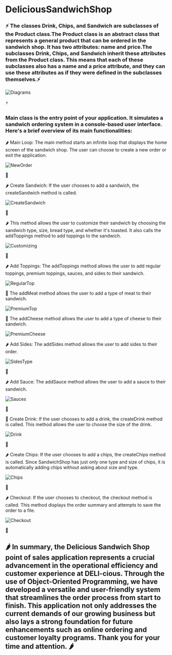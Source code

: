 # DeliciousSandwichShop

### ⚡ The classes Drink, Chips, and Sandwich are subclasses of the Product class.The Product class is an abstract class that represents a general product that can be ordered in the sandwich shop. It has two attributes: name and price.The subclasses Drink, Chips, and Sandwich inherit these attributes from the Product class. This means that each of these subclasses also has a name and a price attribute, and they can use these attributes as if they were defined in the subclasses themselves.⚡

![Diagrams](images/Diagrams.PNG)

⚡

### Main class is the entry point of your application. It simulates a sandwich ordering system in a console-based user interface. Here's a brief overview of its main functionalities:

🌶️ Main Loop: The main method starts an infinite loop that displays the home screen of the sandwich shop. The user can choose to create a new order or exit the application.

![NewOrder](images/NewOrder.PNG)

🥪

🌶️ Create Sandwich: If the user chooses to add a sandwich, the createSandwich method is called.

![CreateSandwich](images/CreateSandwich.PNG)

🥪

🌶️ This method allows the user to customize their sandwich by choosing the sandwich type, size, bread type, and whether it's toasted. It also calls the addToppings method to add toppings to the sandwich.

![Customizing](images/Customizing.PNG)

🥪

🌶️ Add Toppings: The addToppings method allows the user to add regular toppings, premium toppings, sauces, and sides to their sandwich.

![RegularTop](images/RegularTop.PNG)

🥩 The addMeat method allows the user to add a type of meat to their sandwich.

![PremiumTop](images/PremiumTop.PNG)

🧀 The addCheese method allows the user to add a type of cheese to their sandwich.

![PremiumCheese](images/PremiumCheese.PNG)

🌶️ Add Sides: The addSides method allows the user to add sides to their order.

![SidesType](images/SidesType.PNG)

🥪

🌶️ Add Sauce: The addSauce method allows the user to add a sauce to their sandwich.

![Sauces](images/Sauces.PNG)

🥪

🍺 Create Drink: If the user chooses to add a drink, the createDrink method is called. This method allows the user to choose the size of the drink.

![Drink](images/Drink.PNG)

🥪

🌶️ Create Chips: If the user chooses to add a chips, the createChips method is called. Since SandwichShop has just only one type and size of chips, it is automatically adding chips without asking about size and type.

![Chips](images/Chips.PNG)

🥪

🌶️ Checkout: If the user chooses to checkout, the checkout method is called. This method displays the order summary and attempts to save the order to a file.

![Checkout](images/Checkout.PNG)

🥪

## 🌶️ In summary, the Delicious Sandwich Shop point of sales application represents a crucial advancement in the operational efficiency and customer experience at DELI-cious. Through the use of Object-Oriented Programming, we have developed a versatile and user-friendly system that streamlines the order process from start to finish. This application not only addresses the current demands of our growing business but also lays a strong foundation for future enhancements such as online ordering and customer loyalty programs. Thank you for your time and attention. 🌶️
